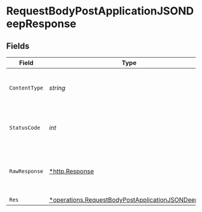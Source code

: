 # RequestBodyPostApplicationJSONDeepResponse


## Fields

| Field                                                                                                                        | Type                                                                                                                         | Required                                                                                                                     | Description                                                                                                                  | Example                                                                                                                      |
| ---------------------------------------------------------------------------------------------------------------------------- | ---------------------------------------------------------------------------------------------------------------------------- | ---------------------------------------------------------------------------------------------------------------------------- | ---------------------------------------------------------------------------------------------------------------------------- | ---------------------------------------------------------------------------------------------------------------------------- |
| `ContentType`                                                                                                                | *string*                                                                                                                     | :heavy_check_mark:                                                                                                           | HTTP response content type for this operation                                                                                |                                                                                                                              |
| `StatusCode`                                                                                                                 | *int*                                                                                                                        | :heavy_check_mark:                                                                                                           | HTTP response status code for this operation                                                                                 |                                                                                                                              |
| `RawResponse`                                                                                                                | [*http.Response](https://pkg.go.dev/net/http#Response)                                                                       | :heavy_check_mark:                                                                                                           | Raw HTTP response; suitable for custom response parsing                                                                      |                                                                                                                              |
| `Res`                                                                                                                        | [*operations.RequestBodyPostApplicationJSONDeepRes](../../../pkg/models/operations/requestbodypostapplicationjsondeepres.md) | :heavy_minus_sign:                                                                                                           | OK                                                                                                                           | {"json":"..."}                                                                                                               |